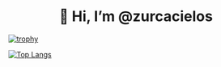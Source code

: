 <h1 align="center">👋 Hi, I’m @zurcacielos</h1>

[![trophy](https://github-profile-trophy.vercel.app/?username=zurcacielos&theme=flat)](https://github.com/ryo-ma/github-profile-trophy)

[![Top Langs](https://github-readme-stats.vercel.app/api/top-langs/?username=zurcacielos&langs_count=8&layout=compact)](https://github.com/anuraghazra/github-readme-stats)


